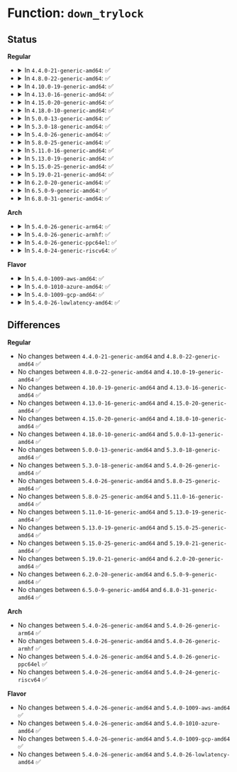 # Function: <code>down_trylock</code>

## Status
<b>Regular</b>
<ul>
<li>
<details>
<summary>In <code>4.4.0-21-generic-amd64</code>: ✅</summary>

```c
int down_trylock(struct semaphore * sem)
```

```json
{
  "name": "down_trylock",
  "collision_type": "Unique Global",
  "inline_type": "No",
  "funcs": [
    {
      "addr": 18446744071579671792,
      "name": "down_trylock",
      "external": true,
      "loc": "kernel/locking/semaphore.c:130",
      "file": "kernel/locking/semaphore.c",
      "inline": "seen, unknown",
      "caller_inline": [],
      "caller_func": [
        "kernel/printk/printk.c:console_unblank",
        "net/core/netpoll.c:netpoll_poll_dev"
      ]
    }
  ],
  "symbols": [
    {
      "addr": 18446744071579671792,
      "name": "down_trylock",
      "section": ".text",
      "bind": "STB_GLOBAL",
      "size": 56
    }
  ]
}
```
</details>
</li>
<li>
<details>
<summary>In <code>4.8.0-22-generic-amd64</code>: ✅</summary>

```c
int down_trylock(struct semaphore * sem)
```

```json
{
  "name": "down_trylock",
  "collision_type": "Unique Global",
  "inline_type": "No",
  "funcs": [
    {
      "addr": 18446744071579690608,
      "name": "down_trylock",
      "external": true,
      "loc": "kernel/locking/semaphore.c:130",
      "file": "kernel/locking/semaphore.c",
      "inline": "seen, unknown",
      "caller_inline": [],
      "caller_func": [
        "kernel/printk/printk.c:console_unblank",
        "net/core/netpoll.c:netpoll_poll_dev"
      ]
    }
  ],
  "symbols": [
    {
      "addr": 18446744071579690608,
      "name": "down_trylock",
      "section": ".text",
      "bind": "STB_GLOBAL",
      "size": 56
    }
  ]
}
```
</details>
</li>
<li>
<details>
<summary>In <code>4.10.0-19-generic-amd64</code>: ✅</summary>

```c
int down_trylock(struct semaphore * sem)
```

```json
{
  "name": "down_trylock",
  "collision_type": "Unique Global",
  "inline_type": "No",
  "funcs": [
    {
      "addr": 18446744071579718320,
      "name": "down_trylock",
      "external": true,
      "loc": "kernel/locking/semaphore.c:130",
      "file": "kernel/locking/semaphore.c",
      "inline": "seen, unknown",
      "caller_inline": [],
      "caller_func": [
        "kernel/printk/printk.c:console_unblank",
        "drivers/firmware/efi/vars.c:efivar_entry_set_safe",
        "drivers/firmware/efi/vars.c:efivar_entry_set_safe",
        "net/core/netpoll.c:netpoll_poll_dev"
      ]
    }
  ],
  "symbols": [
    {
      "addr": 18446744071579718320,
      "name": "down_trylock",
      "section": ".text",
      "bind": "STB_GLOBAL",
      "size": 56
    }
  ]
}
```
</details>
</li>
<li>
<details>
<summary>In <code>4.13.0-16-generic-amd64</code>: ✅</summary>

```c
int down_trylock(struct semaphore * sem)
```

```json
{
  "name": "down_trylock",
  "collision_type": "Unique Global",
  "inline_type": "No",
  "funcs": [
    {
      "addr": 18446744071579714176,
      "name": "down_trylock",
      "external": true,
      "loc": "kernel/locking/semaphore.c:131",
      "file": "kernel/locking/semaphore.c",
      "inline": "seen, unknown",
      "caller_inline": [],
      "caller_func": [
        "drivers/firmware/efi/vars.c:efivar_entry_set_safe",
        "drivers/firmware/efi/vars.c:efivar_entry_set_safe",
        "net/core/netpoll.c:netpoll_poll_dev"
      ]
    }
  ],
  "symbols": [
    {
      "addr": 18446744071579714176,
      "name": "down_trylock",
      "section": ".text",
      "bind": "STB_GLOBAL",
      "size": 56
    }
  ]
}
```
</details>
</li>
<li>
<details>
<summary>In <code>4.15.0-20-generic-amd64</code>: ✅</summary>

```c
int down_trylock(struct semaphore * sem)
```

```json
{
  "name": "down_trylock",
  "collision_type": "Unique Global",
  "inline_type": "No",
  "funcs": [
    {
      "addr": 18446744071579746784,
      "name": "down_trylock",
      "external": true,
      "loc": "kernel/locking/semaphore.c:131",
      "file": "kernel/locking/semaphore.c",
      "inline": "seen, unknown",
      "caller_inline": [],
      "caller_func": [
        "drivers/firmware/efi/vars.c:efivar_entry_set_safe",
        "drivers/firmware/efi/vars.c:efivar_entry_set_safe",
        "net/core/netpoll.c:netpoll_poll_dev"
      ]
    }
  ],
  "symbols": [
    {
      "addr": 18446744071579746784,
      "name": "down_trylock",
      "section": ".text",
      "bind": "STB_GLOBAL",
      "size": 56
    }
  ]
}
```
</details>
</li>
<li>
<details>
<summary>In <code>4.18.0-10-generic-amd64</code>: ✅</summary>

```c
int down_trylock(struct semaphore * sem)
```

```json
{
  "name": "down_trylock",
  "collision_type": "Unique Global",
  "inline_type": "No",
  "funcs": [
    {
      "addr": 18446744071579781152,
      "name": "down_trylock",
      "external": true,
      "loc": "kernel/locking/semaphore.c:131",
      "file": "kernel/locking/semaphore.c",
      "inline": "seen, unknown",
      "caller_inline": [],
      "caller_func": [
        "drivers/firmware/efi/vars.c:efivar_entry_set_safe",
        "drivers/firmware/efi/vars.c:efivar_entry_set_safe",
        "net/core/netpoll.c:netpoll_poll_dev"
      ]
    }
  ],
  "symbols": [
    {
      "addr": 18446744071579781152,
      "name": "down_trylock",
      "section": ".text",
      "bind": "STB_GLOBAL",
      "size": 56
    }
  ]
}
```
</details>
</li>
<li>
<details>
<summary>In <code>5.0.0-13-generic-amd64</code>: ✅</summary>

```c
int down_trylock(struct semaphore * sem)
```

```json
{
  "name": "down_trylock",
  "collision_type": "Unique Global",
  "inline_type": "No",
  "funcs": [
    {
      "addr": 18446744071579827728,
      "name": "down_trylock",
      "external": true,
      "loc": "kernel/locking/semaphore.c:131",
      "file": "kernel/locking/semaphore.c",
      "inline": "seen, unknown",
      "caller_inline": [],
      "caller_func": [
        "fs/pstore/platform.c:pstore_dump",
        "drivers/firmware/efi/vars.c:efivar_entry_set_safe",
        "drivers/firmware/efi/vars.c:efivar_entry_set_safe",
        "net/core/netpoll.c:netpoll_poll_dev"
      ]
    }
  ],
  "symbols": [
    {
      "addr": 18446744071579827728,
      "name": "down_trylock",
      "section": ".text",
      "bind": "STB_GLOBAL",
      "size": 56
    }
  ]
}
```
</details>
</li>
<li>
<details>
<summary>In <code>5.3.0-18-generic-amd64</code>: ✅</summary>

```c
int down_trylock(struct semaphore * sem)
```

```json
{
  "name": "down_trylock",
  "collision_type": "Unique Global",
  "inline_type": "No",
  "funcs": [
    {
      "addr": 18446744071579859040,
      "name": "down_trylock",
      "external": true,
      "loc": "kernel/locking/semaphore.c:130",
      "file": "kernel/locking/semaphore.c",
      "inline": "seen, unknown",
      "caller_inline": [],
      "caller_func": [
        "fs/pstore/platform.c:pstore_dump",
        "drivers/firmware/efi/vars.c:efivar_entry_set_safe",
        "drivers/firmware/efi/vars.c:efivar_entry_set_safe",
        "net/core/netpoll.c:netpoll_poll_dev"
      ]
    }
  ],
  "symbols": [
    {
      "addr": 18446744071579859040,
      "name": "down_trylock",
      "section": ".text",
      "bind": "STB_GLOBAL",
      "size": 56
    }
  ]
}
```
</details>
</li>
<li>
<details>
<summary>In <code>5.4.0-26-generic-amd64</code>: ✅</summary>

```c
int down_trylock(struct semaphore * sem)
```

```json
{
  "name": "down_trylock",
  "collision_type": "Unique Global",
  "inline_type": "No",
  "funcs": [
    {
      "addr": 18446744071579907728,
      "name": "down_trylock",
      "external": true,
      "loc": "kernel/locking/semaphore.c:130",
      "file": "kernel/locking/semaphore.c",
      "inline": "seen, unknown",
      "caller_inline": [],
      "caller_func": [
        "fs/pstore/platform.c:pstore_dump",
        "drivers/firmware/efi/vars.c:efivar_entry_set_safe",
        "drivers/firmware/efi/vars.c:efivar_entry_set_safe",
        "net/core/netpoll.c:netpoll_poll_dev"
      ]
    }
  ],
  "symbols": [
    {
      "addr": 18446744071579907728,
      "name": "down_trylock",
      "section": ".text",
      "bind": "STB_GLOBAL",
      "size": 56
    }
  ]
}
```
</details>
</li>
<li>
<details>
<summary>In <code>5.8.0-25-generic-amd64</code>: ✅</summary>

```c
int down_trylock(struct semaphore * sem)
```

```json
{
  "name": "down_trylock",
  "collision_type": "Unique Global",
  "inline_type": "No",
  "funcs": [
    {
      "addr": 18446744071579951600,
      "name": "down_trylock",
      "external": true,
      "loc": "kernel/locking/semaphore.c:130",
      "file": "kernel/locking/semaphore.c",
      "inline": "seen, unknown",
      "caller_inline": [],
      "caller_func": [
        "kernel/printk/printk.c:console_unblank",
        "fs/pstore/platform.c:pstore_dump",
        "drivers/xen/xenbus/xenbus_probe_backend.c:backend_reclaim_memory",
        "drivers/firmware/efi/vars.c:efivar_entry_set_safe",
        "drivers/firmware/efi/vars.c:efivar_entry_set_nonblocking",
        "net/core/netpoll.c:netpoll_poll_dev"
      ]
    }
  ],
  "symbols": [
    {
      "addr": 18446744071579951600,
      "name": "down_trylock",
      "section": ".text",
      "bind": "STB_GLOBAL",
      "size": 56
    }
  ]
}
```
</details>
</li>
<li>
<details>
<summary>In <code>5.11.0-16-generic-amd64</code>: ✅</summary>

```c
int down_trylock(struct semaphore * sem)
```

```json
{
  "name": "down_trylock",
  "collision_type": "Unique Global",
  "inline_type": "No",
  "funcs": [
    {
      "addr": 18446744071579940016,
      "name": "down_trylock",
      "external": true,
      "loc": "kernel/locking/semaphore.c:130",
      "file": "kernel/locking/semaphore.c",
      "inline": "seen, unknown",
      "caller_inline": [],
      "caller_func": [
        "kernel/printk/printk.c:console_unblank",
        "fs/pstore/platform.c:pstore_dump",
        "drivers/xen/xenbus/xenbus_probe_backend.c:backend_reclaim_memory",
        "drivers/firmware/efi/vars.c:efivar_entry_set_safe",
        "drivers/firmware/efi/vars.c:efivar_entry_set_nonblocking",
        "net/core/netpoll.c:netpoll_poll_dev"
      ]
    }
  ],
  "symbols": [
    {
      "addr": 18446744071579940016,
      "name": "down_trylock",
      "section": ".text",
      "bind": "STB_GLOBAL",
      "size": 56
    }
  ]
}
```
</details>
</li>
<li>
<details>
<summary>In <code>5.13.0-19-generic-amd64</code>: ✅</summary>

```c
int down_trylock(struct semaphore * sem)
```

```json
{
  "name": "down_trylock",
  "collision_type": "Unique Global",
  "inline_type": "No",
  "funcs": [
    {
      "addr": 18446744071579947728,
      "name": "down_trylock",
      "external": true,
      "loc": "kernel/locking/semaphore.c:130",
      "file": "kernel/locking/semaphore.c",
      "inline": "seen, unknown",
      "caller_inline": [],
      "caller_func": [
        "kernel/printk/printk.c:console_unblank",
        "fs/pstore/platform.c:pstore_dump",
        "drivers/xen/xenbus/xenbus_probe_backend.c:backend_reclaim_memory",
        "drivers/firmware/efi/vars.c:efivar_entry_set_safe",
        "drivers/firmware/efi/vars.c:efivar_entry_set_safe",
        "net/core/netpoll.c:netpoll_poll_dev"
      ]
    }
  ],
  "symbols": [
    {
      "addr": 18446744071579947728,
      "name": "down_trylock",
      "section": ".text",
      "bind": "STB_GLOBAL",
      "size": 56
    }
  ]
}
```
</details>
</li>
<li>
<details>
<summary>In <code>5.15.0-25-generic-amd64</code>: ✅</summary>

```c
int down_trylock(struct semaphore * sem)
```

```json
{
  "name": "down_trylock",
  "collision_type": "Unique Global",
  "inline_type": "No",
  "funcs": [
    {
      "addr": 18446744071580076800,
      "name": "down_trylock",
      "external": true,
      "loc": "kernel/locking/semaphore.c:133",
      "file": "kernel/locking/semaphore.c",
      "inline": "seen, unknown",
      "caller_inline": [],
      "caller_func": [
        "kernel/printk/printk.c:console_unblank",
        "fs/pstore/platform.c:pstore_dump",
        "drivers/xen/xenbus/xenbus_probe_backend.c:backend_reclaim_memory",
        "drivers/firmware/efi/vars.c:efivar_entry_set_safe",
        "drivers/firmware/efi/vars.c:efivar_entry_set_safe",
        "drivers/firmware/efi/runtime-wrappers.c:virt_efi_reset_system",
        "net/core/netpoll.c:netpoll_poll_dev"
      ]
    }
  ],
  "symbols": [
    {
      "addr": 18446744071580076800,
      "name": "down_trylock",
      "section": ".text",
      "bind": "STB_GLOBAL",
      "size": 56
    }
  ]
}
```
</details>
</li>
<li>
<details>
<summary>In <code>5.19.0-21-generic-amd64</code>: ✅</summary>

```c
int down_trylock(struct semaphore * sem)
```

```json
{
  "name": "down_trylock",
  "collision_type": "Unique Global",
  "inline_type": "No",
  "funcs": [
    {
      "addr": 18446744071580212576,
      "name": "down_trylock",
      "external": true,
      "loc": "kernel/locking/semaphore.c:134",
      "file": "kernel/locking/semaphore.c",
      "inline": "seen, unknown",
      "caller_inline": [],
      "caller_func": [
        "drivers/xen/xenbus/xenbus_probe_backend.c:backend_reclaim_memory",
        "drivers/firmware/efi/vars.c:efivar_entry_set_safe",
        "drivers/firmware/efi/vars.c:efivar_entry_set_safe",
        "drivers/firmware/efi/runtime-wrappers.c:virt_efi_reset_system",
        "net/core/netpoll.c:netpoll_poll_dev"
      ]
    }
  ],
  "symbols": [
    {
      "addr": 18446744071580212576,
      "name": "down_trylock",
      "section": ".text",
      "bind": "STB_GLOBAL",
      "size": 64
    }
  ]
}
```
</details>
</li>
<li>
<details>
<summary>In <code>6.2.0-20-generic-amd64</code>: ✅</summary>

```c
int down_trylock(struct semaphore * sem)
```

```json
{
  "name": "down_trylock",
  "collision_type": "Unique Global",
  "inline_type": "No",
  "funcs": [
    {
      "addr": 18446744071596474896,
      "name": "down_trylock",
      "external": true,
      "loc": "kernel/locking/semaphore.c:134",
      "file": "kernel/locking/semaphore.c",
      "inline": "seen, unknown",
      "caller_inline": [],
      "caller_func": [
        "drivers/xen/xenbus/xenbus_probe_backend.c:backend_reclaim_memory",
        "drivers/firmware/efi/vars.c:efivar_trylock",
        "net/core/netpoll.c:netpoll_poll_dev"
      ]
    }
  ],
  "symbols": [
    {
      "addr": 18446744071596474896,
      "name": "down_trylock",
      "section": ".text",
      "bind": "STB_GLOBAL",
      "size": 64
    }
  ]
}
```
</details>
</li>
<li>
<details>
<summary>In <code>6.5.0-9-generic-amd64</code>: ✅</summary>

```c
int down_trylock(struct semaphore * sem)
```

```json
{
  "name": "down_trylock",
  "collision_type": "Unique Global",
  "inline_type": "No",
  "funcs": [
    {
      "addr": 18446744071597016480,
      "name": "down_trylock",
      "external": true,
      "loc": "kernel/locking/semaphore.c:134",
      "file": "kernel/locking/semaphore.c",
      "inline": "seen, unknown",
      "caller_inline": [],
      "caller_func": [
        "drivers/xen/xenbus/xenbus_probe_backend.c:backend_reclaim_memory",
        "drivers/firmware/efi/vars.c:efivar_trylock",
        "net/core/netpoll.c:netpoll_poll_dev"
      ]
    }
  ],
  "symbols": [
    {
      "addr": 18446744071597016480,
      "name": "down_trylock",
      "section": ".text",
      "bind": "STB_GLOBAL",
      "size": 64
    }
  ]
}
```
</details>
</li>
<li>
<details>
<summary>In <code>6.8.0-31-generic-amd64</code>: ✅</summary>

```c
int down_trylock(struct semaphore * sem)
```

```json
{
  "name": "down_trylock",
  "collision_type": "Unique Global",
  "inline_type": "No",
  "funcs": [
    {
      "addr": 18446744071597945824,
      "name": "down_trylock",
      "external": true,
      "loc": "kernel/locking/semaphore.c:134",
      "file": "kernel/locking/semaphore.c",
      "inline": "seen, unknown",
      "caller_inline": [],
      "caller_func": [
        "drivers/xen/xenbus/xenbus_probe_backend.c:backend_reclaim_memory",
        "drivers/firmware/efi/vars.c:efivar_trylock",
        "net/core/netpoll.c:netpoll_poll_dev"
      ]
    }
  ],
  "symbols": [
    {
      "addr": 18446744071597945824,
      "name": "down_trylock",
      "section": ".text",
      "bind": "STB_GLOBAL",
      "size": 64
    }
  ]
}
```
</details>
</li>
</ul>
<b>Arch</b>
<ul>
<li>
<details>
<summary>In <code>5.4.0-26-generic-arm64</code>: ✅</summary>

```c
int down_trylock(struct semaphore * sem)
```

```json
{
  "name": "down_trylock",
  "collision_type": "Unique Global",
  "inline_type": "No",
  "funcs": [
    {
      "addr": 18446603336491108880,
      "name": "down_trylock",
      "external": true,
      "loc": "kernel/locking/semaphore.c:130",
      "file": "kernel/locking/semaphore.c",
      "inline": "seen, unknown",
      "caller_inline": [],
      "caller_func": [
        "fs/pstore/platform.c:pstore_dump",
        "drivers/firmware/efi/vars.c:efivar_entry_set_safe",
        "drivers/firmware/efi/vars.c:efivar_entry_set_safe",
        "net/core/netpoll.c:netpoll_poll_dev"
      ]
    }
  ],
  "symbols": [
    {
      "addr": 18446603336491108880,
      "name": "down_trylock",
      "section": ".text",
      "bind": "STB_GLOBAL",
      "size": 164
    }
  ]
}
```
</details>
</li>
<li>
<details>
<summary>In <code>5.4.0-26-generic-armhf</code>: ✅</summary>

```c
int down_trylock(struct semaphore * sem)
```

```json
{
  "name": "down_trylock",
  "collision_type": "Unique Global",
  "inline_type": "No",
  "funcs": [
    {
      "addr": 3225112536,
      "name": "down_trylock",
      "external": true,
      "loc": "kernel/locking/semaphore.c:130",
      "file": "kernel/locking/semaphore.c",
      "inline": "seen, unknown",
      "caller_inline": [],
      "caller_func": [
        "fs/pstore/platform.c:pstore_dump",
        "drivers/firmware/efi/vars.c:efivar_entry_set_safe",
        "drivers/firmware/efi/vars.c:efivar_entry_set_safe",
        "net/core/netpoll.c:netpoll_poll_dev"
      ]
    }
  ],
  "symbols": [
    {
      "addr": 3225112536,
      "name": "down_trylock",
      "section": ".text",
      "bind": "STB_GLOBAL",
      "size": 60
    }
  ]
}
```
</details>
</li>
<li>
<details>
<summary>In <code>5.4.0-26-generic-ppc64el</code>: ✅</summary>

```c
int down_trylock(struct semaphore * sem)
```

```json
{
  "name": "down_trylock",
  "collision_type": "Unique Global",
  "inline_type": "No",
  "funcs": [
    {
      "addr": 13835058055284000496,
      "name": "down_trylock",
      "external": true,
      "loc": "kernel/locking/semaphore.c:130",
      "file": "kernel/locking/semaphore.c",
      "inline": "seen, unknown",
      "caller_inline": [],
      "caller_func": [
        "fs/pstore/platform.c:pstore_dump",
        "net/core/netpoll.c:netpoll_poll_dev"
      ]
    }
  ],
  "symbols": [
    {
      "addr": 13835058055284000496,
      "name": "down_trylock",
      "section": ".text",
      "bind": "STB_GLOBAL",
      "size": 112
    }
  ]
}
```
</details>
</li>
<li>
<details>
<summary>In <code>5.4.0-24-generic-riscv64</code>: ✅</summary>

```c
int down_trylock(struct semaphore * sem)
```

```json
{
  "name": "down_trylock",
  "collision_type": "Unique Global",
  "inline_type": "No",
  "funcs": [
    {
      "addr": 18446743936271689122,
      "name": "down_trylock",
      "external": true,
      "loc": "kernel/locking/semaphore.c:130",
      "file": "kernel/locking/semaphore.c",
      "inline": "seen, unknown",
      "caller_inline": [],
      "caller_func": [
        "fs/pstore/platform.c:pstore_dump",
        "net/core/netpoll.c:netpoll_poll_dev"
      ]
    }
  ],
  "symbols": [
    {
      "addr": 18446743936271689122,
      "name": "down_trylock",
      "section": ".text",
      "bind": "STB_GLOBAL",
      "size": 80
    }
  ]
}
```
</details>
</li>
</ul>
<b>Flavor</b>
<ul>
<li>
<details>
<summary>In <code>5.4.0-1009-aws-amd64</code>: ✅</summary>

```c
int down_trylock(struct semaphore * sem)
```

```json
{
  "name": "down_trylock",
  "collision_type": "Unique Global",
  "inline_type": "No",
  "funcs": [
    {
      "addr": 18446744071579879840,
      "name": "down_trylock",
      "external": true,
      "loc": "kernel/locking/semaphore.c:130",
      "file": "kernel/locking/semaphore.c",
      "inline": "seen, unknown",
      "caller_inline": [],
      "caller_func": [
        "fs/pstore/platform.c:pstore_dump",
        "drivers/firmware/efi/vars.c:efivar_entry_set_safe",
        "drivers/firmware/efi/vars.c:efivar_entry_set_safe",
        "net/core/netpoll.c:netpoll_poll_dev"
      ]
    }
  ],
  "symbols": [
    {
      "addr": 18446744071579879840,
      "name": "down_trylock",
      "section": ".text",
      "bind": "STB_GLOBAL",
      "size": 56
    }
  ]
}
```
</details>
</li>
<li>
<details>
<summary>In <code>5.4.0-1010-azure-amd64</code>: ✅</summary>

```c
int down_trylock(struct semaphore * sem)
```

```json
{
  "name": "down_trylock",
  "collision_type": "Unique Global",
  "inline_type": "No",
  "funcs": [
    {
      "addr": 18446744071579814832,
      "name": "down_trylock",
      "external": true,
      "loc": "kernel/locking/semaphore.c:130",
      "file": "kernel/locking/semaphore.c",
      "inline": "seen, unknown",
      "caller_inline": [],
      "caller_func": [
        "fs/pstore/platform.c:pstore_dump",
        "drivers/firmware/efi/vars.c:efivar_entry_set_safe",
        "drivers/firmware/efi/vars.c:efivar_entry_set_safe",
        "net/core/netpoll.c:netpoll_poll_dev"
      ]
    }
  ],
  "symbols": [
    {
      "addr": 18446744071579814832,
      "name": "down_trylock",
      "section": ".text",
      "bind": "STB_GLOBAL",
      "size": 56
    }
  ]
}
```
</details>
</li>
<li>
<details>
<summary>In <code>5.4.0-1009-gcp-amd64</code>: ✅</summary>

```c
int down_trylock(struct semaphore * sem)
```

```json
{
  "name": "down_trylock",
  "collision_type": "Unique Global",
  "inline_type": "No",
  "funcs": [
    {
      "addr": 18446744071579868000,
      "name": "down_trylock",
      "external": true,
      "loc": "kernel/locking/semaphore.c:130",
      "file": "kernel/locking/semaphore.c",
      "inline": "seen, unknown",
      "caller_inline": [],
      "caller_func": [
        "fs/pstore/platform.c:pstore_dump",
        "drivers/firmware/efi/vars.c:efivar_entry_set_safe",
        "drivers/firmware/efi/vars.c:efivar_entry_set_safe",
        "net/core/netpoll.c:netpoll_poll_dev"
      ]
    }
  ],
  "symbols": [
    {
      "addr": 18446744071579868000,
      "name": "down_trylock",
      "section": ".text",
      "bind": "STB_GLOBAL",
      "size": 56
    }
  ]
}
```
</details>
</li>
<li>
<details>
<summary>In <code>5.4.0-26-lowlatency-amd64</code>: ✅</summary>

```c
int down_trylock(struct semaphore * sem)
```

```json
{
  "name": "down_trylock",
  "collision_type": "Unique Global",
  "inline_type": "No",
  "funcs": [
    {
      "addr": 18446744071579913424,
      "name": "down_trylock",
      "external": true,
      "loc": "kernel/locking/semaphore.c:130",
      "file": "kernel/locking/semaphore.c",
      "inline": "seen, unknown",
      "caller_inline": [],
      "caller_func": [
        "fs/pstore/platform.c:pstore_dump",
        "drivers/firmware/efi/vars.c:efivar_entry_set_safe",
        "drivers/firmware/efi/vars.c:efivar_entry_set_safe",
        "net/core/netpoll.c:netpoll_poll_dev"
      ]
    }
  ],
  "symbols": [
    {
      "addr": 18446744071579913424,
      "name": "down_trylock",
      "section": ".text",
      "bind": "STB_GLOBAL",
      "size": 56
    }
  ]
}
```
</details>
</li>
</ul>

## Differences
<b>Regular</b>
<ul>
<li>
No changes between <code>4.4.0-21-generic-amd64</code> and <code>4.8.0-22-generic-amd64</code> ✅
</li>
<li>
No changes between <code>4.8.0-22-generic-amd64</code> and <code>4.10.0-19-generic-amd64</code> ✅
</li>
<li>
No changes between <code>4.10.0-19-generic-amd64</code> and <code>4.13.0-16-generic-amd64</code> ✅
</li>
<li>
No changes between <code>4.13.0-16-generic-amd64</code> and <code>4.15.0-20-generic-amd64</code> ✅
</li>
<li>
No changes between <code>4.15.0-20-generic-amd64</code> and <code>4.18.0-10-generic-amd64</code> ✅
</li>
<li>
No changes between <code>4.18.0-10-generic-amd64</code> and <code>5.0.0-13-generic-amd64</code> ✅
</li>
<li>
No changes between <code>5.0.0-13-generic-amd64</code> and <code>5.3.0-18-generic-amd64</code> ✅
</li>
<li>
No changes between <code>5.3.0-18-generic-amd64</code> and <code>5.4.0-26-generic-amd64</code> ✅
</li>
<li>
No changes between <code>5.4.0-26-generic-amd64</code> and <code>5.8.0-25-generic-amd64</code> ✅
</li>
<li>
No changes between <code>5.8.0-25-generic-amd64</code> and <code>5.11.0-16-generic-amd64</code> ✅
</li>
<li>
No changes between <code>5.11.0-16-generic-amd64</code> and <code>5.13.0-19-generic-amd64</code> ✅
</li>
<li>
No changes between <code>5.13.0-19-generic-amd64</code> and <code>5.15.0-25-generic-amd64</code> ✅
</li>
<li>
No changes between <code>5.15.0-25-generic-amd64</code> and <code>5.19.0-21-generic-amd64</code> ✅
</li>
<li>
No changes between <code>5.19.0-21-generic-amd64</code> and <code>6.2.0-20-generic-amd64</code> ✅
</li>
<li>
No changes between <code>6.2.0-20-generic-amd64</code> and <code>6.5.0-9-generic-amd64</code> ✅
</li>
<li>
No changes between <code>6.5.0-9-generic-amd64</code> and <code>6.8.0-31-generic-amd64</code> ✅
</li>
</ul>
<b>Arch</b>
<ul>
<li>
No changes between <code>5.4.0-26-generic-amd64</code> and <code>5.4.0-26-generic-arm64</code> ✅
</li>
<li>
No changes between <code>5.4.0-26-generic-amd64</code> and <code>5.4.0-26-generic-armhf</code> ✅
</li>
<li>
No changes between <code>5.4.0-26-generic-amd64</code> and <code>5.4.0-26-generic-ppc64el</code> ✅
</li>
<li>
No changes between <code>5.4.0-26-generic-amd64</code> and <code>5.4.0-24-generic-riscv64</code> ✅
</li>
</ul>
<b>Flavor</b>
<ul>
<li>
No changes between <code>5.4.0-26-generic-amd64</code> and <code>5.4.0-1009-aws-amd64</code> ✅
</li>
<li>
No changes between <code>5.4.0-26-generic-amd64</code> and <code>5.4.0-1010-azure-amd64</code> ✅
</li>
<li>
No changes between <code>5.4.0-26-generic-amd64</code> and <code>5.4.0-1009-gcp-amd64</code> ✅
</li>
<li>
No changes between <code>5.4.0-26-generic-amd64</code> and <code>5.4.0-26-lowlatency-amd64</code> ✅
</li>
</ul>
